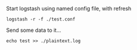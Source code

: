Start logstash using named config file, with refresh
```
logstash -r -f ./test.conf
```

Send some data to it...
```
echo test >> ./plaintext.log
```
